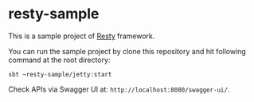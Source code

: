 resty-sample
========

This is a sample project of [Resty](https://github.com/takezoe/resty) framework.

You can run the sample project by clone this repository and hit following command at the root directory:

```
sbt ~resty-sample/jetty:start
```

Check APIs via Swagger UI at: `http://localhost:8080/swagger-ui/`.

